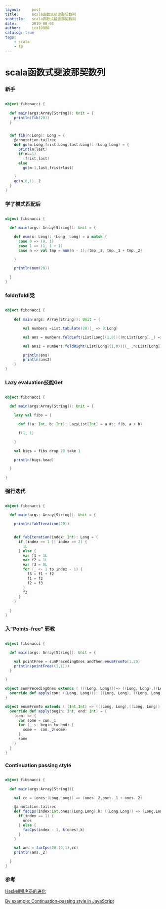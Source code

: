 ```yaml
---
layout:     post
title:      scala函数式斐波那契数列
subtitle:   scala函数式斐波那契数列
date:       2019-08-03
author:     ica10888
catalog: true
tags:
    - scala
    - fp
---
```



# scala函数式斐波那契数列

### 新手 

``` scala

object fibonacci {
  
  def main(args:Array[String]): Unit = {
    println(fib(20))
  }


  def fib(n:Long): Long = {
    @annotation.tailrec
    def go(m:Long,frist:Long,last:Long): (Long,Long) = {
      println(last)
      if(m==1)
        (frist,last)
      else
        go(m-1,last,frist+last)

    }
    go(n,0,1)._2
  }
}
```

### 学了模式匹配后 

``` scala

object fibonacci {

  def main(args: Array[String]): Unit = {

    def num(x: Long): (Long, Long) = x match {
      case 0 => (0, 1)
      case 1 => (1, 1 + 1)
      case n => val tmp = num(n - 1);(tmp._2, tmp._1 + tmp._2)

    }

    println(num(20))

  }
}
```

### foldr/foldl党

``` scala

object fibonacci {
    
	def main(args: Array[String]): Unit = {

        val numbers =List.tabulate(20)(_ => 0:Long)

        val ans = numbers.foldLeft(List[Long](1,0))((m:List[Long],_) =>  (m.head + m.drop(1).head)+:m)

        val ans2 = numbers.foldRight(List[Long](1,0))((_ ,n:List[Long]) => (n.head + n.drop(1).head)+:n)

        println(ans)
        println(ans2)
    }
}
```

### Lazy evaluation技能Get

``` scala

object fibonacci {

  def main(args:Array[String]): Unit = {

    lazy val fibs = {

      def f(a: Int, b: Int): LazyList[Int] = a #:: f(b, a + b)

      f(1, 1)

    }

    val bigs = fibs drop 20 take 1

    println(bigs.head)

  }

}
```

### 强行迭代

``` scala

object fibonacci {

  def main(args: Array[String]): Unit = {

    println(fabIteration(20))


    def fabIteration(index: Int): Long = {
      if (index == 1 || index == 2) {
        1L
      } else {
        var f1 = 1L
        var f2 = 1L
        var f3 = 0L
        for (_ <- 1 to index - 1) {
          f3 = f1 + f2
          f1 = f2
          f2 = f3
        }
        f3
      }
    }
    
  }
}
```

### 入"Points-free" 邪教

``` scala

object fibonacci {

  def main(args: Array[String]): Unit = {

    val pointFree = sumPrecedingOnes andThen enumFromTo(1,20)
    println(pointFree((1,1)))
  }

}

object sumPrecedingOnes extends ( (((Long, Long)))=> ((Long, Long),((Long, Long)) => (Long, Long))){
  override def apply(con: ((Long, Long))): ((Long, Long), ((Long, Long)) => (Long, Long)) = (con,(t:(Long,Long)) =>(t._2,t._1+t._2))
}

object enumFromTo extends ( (Int,Int) => (((Long, Long),((Long, Long)) => (Long, Long))) => (Long, Long)){
  override def apply(begin: Int, end: Int) = {
    (con) => {
      var some = con._1
      for (_ <- begin to end) {
        some =  con._2(some)
      }
      some
    }
  }
}


```

### Continuation passing style

``` scala

object fibonacci {
  
  def main(args:Array[String]){

    val cc = (ones:(Long,Long)) => (ones._2,ones._1 + ones._2)

    @annotation.tailrec
    def facCps(index:Int,ones:(Long,Long),k: ((Long,Long)) => (Long,Long)): (Long,Long) = {
      if(index == 1) {
        ones
      } else {
        facCps(index - 1, k(ones),k)
      }
    }

    val ans = facCps(20,(0,1),cc)
    println(ans._2)

  }
}

```

### 参考

[Haskell程序员的进化](https://zhuanlan.zhihu.com/p/19923138?utm_source=qq&utm_medium=social&utm_oi=1054840305219612672)

[By example: Continuation-passing style in JavaScript](http://matt.might.net/articles/by-example-continuation-passing-style/)
